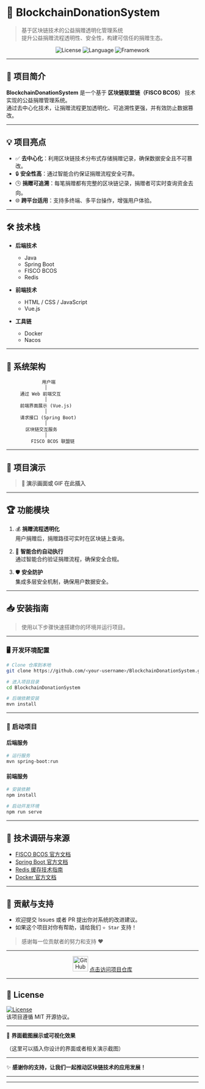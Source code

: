 # 🚀 **BlockchainDonationSystem**  
> 基于区块链技术的公益捐赠透明化管理系统  
> 提升公益捐赠流程透明性、安全性，构建可信任的捐赠生态。



<p align="center">
  <img src="https://img.shields.io/badge/License-MIT-brightgreen.svg" alt="License">
  <img src="https://img.shields.io/badge/Language-Java-007396.svg" alt="Language">
  <img src="https://img.shields.io/badge/Framework-Spring-brightblue" alt="Framework">
</p>

---

## 🌟 **项目简介**

**BlockchainDonationSystem** 是一个基于 **区块链联盟链（FISCO BCOS）** 技术实现的公益捐赠管理系统。  
通过去中心化技术，让捐赠流程更加透明化、可追溯性更强，并有效防止数据篡改。

---

## 💡 **项目亮点**

- ✅ **去中心化**：利用区块链技术分布式存储捐赠记录，确保数据安全且不可篡改。  
- 🔒 **安全性高**：通过智能合约保证捐赠流程安全可靠。  
- 🕒 **捐赠可追溯**：每笔捐赠都有完整的区块链记录，捐赠者可实时查询资金去向。  
- 🌐 **跨平台适用**：支持多终端、多平台操作，增强用户体验。

---

## 🛠️ **技术栈**

- **后端技术**  
  - Java  
  - Spring Boot  
  - FISCO BCOS  
  - Redis  

- **前端技术**  
  - HTML / CSS / JavaScript  
  - Vue.js  

- **工具链**  
  - Docker  
  - Nacos  

---

## 📂 **系统架构**

```
             用户端
              │
     通过 Web 前端交互
              │
     前端界面展示 (Vue.js)
              │
     请求接口 (Spring Boot)
              │
       区块链交互服务
              │
         FISCO BCOS 联盟链
```

---

## 🚀 **项目演示**

> **👀 演示画面或 GIF 在此插入**

---

## 🏆 **功能模块**

1. 💰 **捐赠流程透明化**  
   用户捐赠后，捐赠路径可实时在区块链上查询。
   
2. 🔗 **智能合约自动执行**  
   通过智能合约验证捐赠流程，确保安全合规。

3. 🛡️ **安全防护**  
   集成多层安全机制，确保用户数据安全。

---

## 📥 **安装指南**

> 使用以下步骤快速搭建你的环境并运行项目。

---

### 🖥️ **开发环境配置**

```bash
# Clone 仓库到本地
git clone https://github.com/<your-username>/BlockchainDonationSystem.git

# 进入项目目录
cd BlockchainDonationSystem

# 后端依赖安装
mvn install
```

---

### 🚀 **启动项目**

#### 后端服务
```bash
# 运行服务
mvn spring-boot:run
```

#### 前端服务
```bash
# 安装依赖
npm install

# 启动开发环境
npm run serve
```

---

## 🧪 **技术调研与来源**

- [FISCO BCOS 官方文档](https://fisco-bcos-documentation.readthedocs.io/)
- [Spring Boot 官方文档](https://spring.io/projects/spring-boot)
- [Redis 缓存技术指南](https://redis.io/)
- [Docker 官方文档](https://www.docker.com/)

---

## 💬 **贡献与支持**

- 欢迎提交 Issues 或者 PR 提出你对系统的改进建议。
- 如果这个项目对你有帮助，请给我们 `⭐ Star` 支持！

> 感谢每一位贡献者的努力和支持 ❤️

---

<p align="center">
  <img src="https://img.icons8.com/color/48/000000/github.png" alt="GitHub Logo" width="40" /> 
  <a href="https://github.com/<your-username>/BlockchainDonationSystem">点击访问项目仓库</a>
</p>

---

## 📜 **License**

[![License](https://img.shields.io/badge/License-MIT-brightgreen.svg)](LICENSE)  
该项目遵循 MIT 开源协议。

---

🎨 **界面截图展示或可视化效果**

（这里可以插入你设计的界面或者相关演示截图）

---

✨ **感谢你的支持，让我们一起推动区块链技术的应用发展！**

---

---
